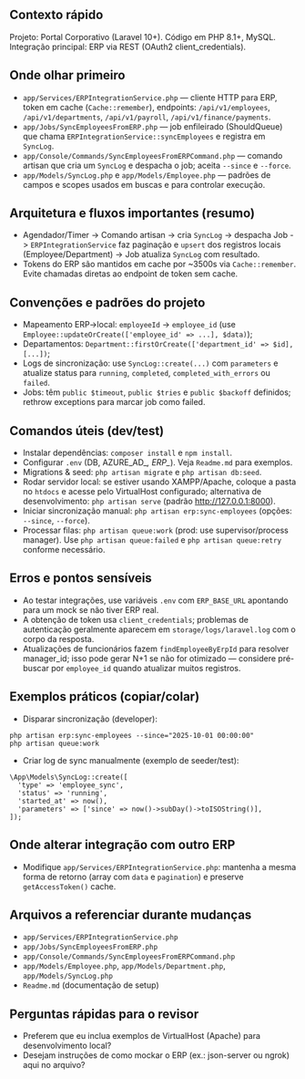 ## Contexto rápido
Projeto: Portal Corporativo (Laravel 10+). Código em PHP 8.1+, MySQL. Integração principal: ERP via REST (OAuth2 client_credentials).

## Onde olhar primeiro
- `app/Services/ERPIntegrationService.php` — cliente HTTP para ERP, token em cache (`Cache::remember`), endpoints: `/api/v1/employees`, `/api/v1/departments`, `/api/v1/payroll`, `/api/v1/finance/payments`.
- `app/Jobs/SyncEmployeesFromERP.php` — job enfileirado (ShouldQueue) que chama `ERPIntegrationService::syncEmployees` e registra em `SyncLog`.
- `app/Console/Commands/SyncEmployeesFromERPCommand.php` — comando artisan que cria um `SyncLog` e despacha o job; aceita `--since` e `--force`.
- `app/Models/SyncLog.php` e `app/Models/Employee.php` — padrões de campos e scopes usados em buscas e para controlar execução.

## Arquitetura e fluxos importantes (resumo)
- Agendador/Timer -> Comando artisan -> cria `SyncLog` -> despacha Job -> `ERPIntegrationService` faz paginação e `upsert` dos registros locais (Employee/Department) -> Job atualiza `SyncLog` com resultado.
- Tokens do ERP são mantidos em cache por ~3500s via `Cache::remember`. Evite chamadas diretas ao endpoint de token sem cache.

## Convenções e padrões do projeto
- Mapeamento ERP->local: `employeeId` -> `employee_id` (use `Employee::updateOrCreate(['employee_id' => ...], $data)`);
- Departamentos: `Department::firstOrCreate(['department_id' => $id], [...])`;
- Logs de sincronização: use `SyncLog::create(...)` com `parameters` e atualize status para `running`, `completed`, `completed_with_errors` ou `failed`.
- Jobs: têm `public $timeout`, `public $tries` e `public $backoff` definidos; rethrow exceptions para marcar job como failed.

## Comandos úteis (dev/test)
- Instalar dependências: `composer install` e `npm install`.
- Configurar `.env` (DB, AZURE_AD_*, ERP_*). Veja `Readme.md` para exemplos.
- Migrations & seed: `php artisan migrate` e `php artisan db:seed`.
- Rodar servidor local: se estiver usando XAMPP/Apache, coloque a pasta no `htdocs` e acesse pelo VirtualHost configurado; alternativa de desenvolvimento: `php artisan serve` (padrão http://127.0.0.1:8000).
- Iniciar sincronização manual: `php artisan erp:sync-employees` (opções: `--since`, `--force`).
- Processar filas: `php artisan queue:work` (prod: use supervisor/process manager). Use `php artisan queue:failed` e `php artisan queue:retry` conforme necessário.

## Erros e pontos sensíveis
- Ao testar integrações, use variáveis `.env` com `ERP_BASE_URL` apontando para um mock se não tiver ERP real.
- A obtenção de token usa `client_credentials`; problemas de autenticação geralmente aparecem em `storage/logs/laravel.log` com o corpo da resposta.
- Atualizações de funcionários fazem `findEmployeeByErpId` para resolver manager_id; isso pode gerar N+1 se não for otimizado — considere pré-buscar por `employee_id` quando atualizar muitos registros.

## Exemplos práticos (copiar/colar)
- Disparar sincronização (developer):
```
php artisan erp:sync-employees --since="2025-10-01 00:00:00"
php artisan queue:work
```
- Criar log de sync manualmente (exemplo de seeder/test):
```
\App\Models\SyncLog::create([
  'type' => 'employee_sync',
  'status' => 'running',
  'started_at' => now(),
  'parameters' => ['since' => now()->subDay()->toISOString()],
]);
```

## Onde alterar integração com outro ERP
- Modifique `app/Services/ERPIntegrationService.php`: mantenha a mesma forma de retorno (array com `data` e `pagination`) e preserve `getAccessToken()` cache.

## Arquivos a referenciar durante mudanças
- `app/Services/ERPIntegrationService.php`
- `app/Jobs/SyncEmployeesFromERP.php`
- `app/Console/Commands/SyncEmployeesFromERPCommand.php`
- `app/Models/Employee.php`, `app/Models/Department.php`, `app/Models/SyncLog.php`
- `Readme.md` (documentação de setup)

## Perguntas rápidas para o revisor
- Preferem que eu inclua exemplos de VirtualHost (Apache) para desenvolvimento local?
- Desejam instruções de como mockar o ERP (ex.: json-server ou ngrok) aqui no arquivo?
